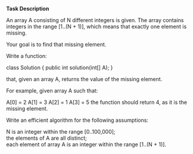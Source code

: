 **Task Description**

An array A consisting of N different integers is given. The array contains integers in the range [1..(N + 1)], which means that exactly one element is missing.

Your goal is to find that missing element.

Write a function:

class Solution { public int solution(int[] A); }

that, given an array A, returns the value of the missing element.

For example, given array A such that:

  A[0] = 2
  A[1] = 3
  A[2] = 1
  A[3] = 5
the function should return 4, as it is the missing element.

Write an efficient algorithm for the following assumptions:

N is an integer within the range [0..100,000];  
the elements of A are all distinct;  
each element of array A is an integer within the range [1..(N + 1)].
